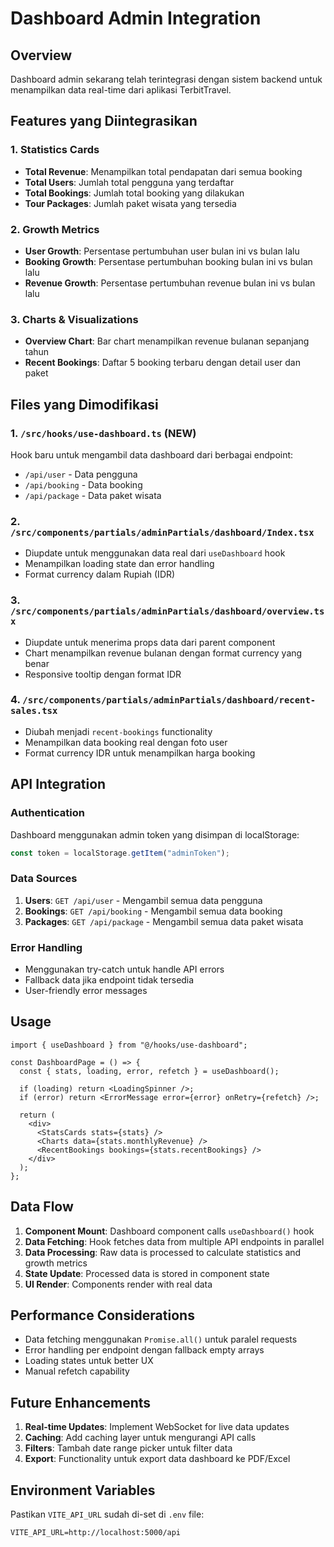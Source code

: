 # Dashboard Admin Integration

## Overview

Dashboard admin sekarang telah terintegrasi dengan sistem backend untuk menampilkan data real-time dari aplikasi TerbitTravel.

## Features yang Diintegrasikan

### 1. Statistics Cards

- **Total Revenue**: Menampilkan total pendapatan dari semua booking
- **Total Users**: Jumlah total pengguna yang terdaftar
- **Total Bookings**: Jumlah total booking yang dilakukan
- **Tour Packages**: Jumlah paket wisata yang tersedia

### 2. Growth Metrics

- **User Growth**: Persentase pertumbuhan user bulan ini vs bulan lalu
- **Booking Growth**: Persentase pertumbuhan booking bulan ini vs bulan lalu
- **Revenue Growth**: Persentase pertumbuhan revenue bulan ini vs bulan lalu

### 3. Charts & Visualizations

- **Overview Chart**: Bar chart menampilkan revenue bulanan sepanjang tahun
- **Recent Bookings**: Daftar 5 booking terbaru dengan detail user dan paket

## Files yang Dimodifikasi

### 1. `/src/hooks/use-dashboard.ts` (NEW)

Hook baru untuk mengambil data dashboard dari berbagai endpoint:

- `/api/user` - Data pengguna
- `/api/booking` - Data booking
- `/api/package` - Data paket wisata

### 2. `/src/components/partials/adminPartials/dashboard/Index.tsx`

- Diupdate untuk menggunakan data real dari `useDashboard` hook
- Menampilkan loading state dan error handling
- Format currency dalam Rupiah (IDR)

### 3. `/src/components/partials/adminPartials/dashboard/overview.tsx`

- Diupdate untuk menerima props data dari parent component
- Chart menampilkan revenue bulanan dengan format currency yang benar
- Responsive tooltip dengan format IDR

### 4. `/src/components/partials/adminPartials/dashboard/recent-sales.tsx`

- Diubah menjadi `recent-bookings` functionality
- Menampilkan data booking real dengan foto user
- Format currency IDR untuk menampilkan harga booking

## API Integration

### Authentication

Dashboard menggunakan admin token yang disimpan di localStorage:

```javascript
const token = localStorage.getItem("adminToken");
```

### Data Sources

1. **Users**: `GET /api/user` - Mengambil semua data pengguna
2. **Bookings**: `GET /api/booking` - Mengambil semua data booking
3. **Packages**: `GET /api/package` - Mengambil semua data paket wisata

### Error Handling

- Menggunakan try-catch untuk handle API errors
- Fallback data jika endpoint tidak tersedia
- User-friendly error messages

## Usage

```tsx
import { useDashboard } from "@/hooks/use-dashboard";

const DashboardPage = () => {
  const { stats, loading, error, refetch } = useDashboard();

  if (loading) return <LoadingSpinner />;
  if (error) return <ErrorMessage error={error} onRetry={refetch} />;

  return (
    <div>
      <StatsCards stats={stats} />
      <Charts data={stats.monthlyRevenue} />
      <RecentBookings bookings={stats.recentBookings} />
    </div>
  );
};
```

## Data Flow

1. **Component Mount**: Dashboard component calls `useDashboard()` hook
2. **Data Fetching**: Hook fetches data from multiple API endpoints in parallel
3. **Data Processing**: Raw data is processed to calculate statistics and growth metrics
4. **State Update**: Processed data is stored in component state
5. **UI Render**: Components render with real data

## Performance Considerations

- Data fetching menggunakan `Promise.all()` untuk paralel requests
- Error handling per endpoint dengan fallback empty arrays
- Loading states untuk better UX
- Manual refetch capability

## Future Enhancements

1. **Real-time Updates**: Implement WebSocket for live data updates
2. **Caching**: Add caching layer untuk mengurangi API calls
3. **Filters**: Tambah date range picker untuk filter data
4. **Export**: Functionality untuk export data dashboard ke PDF/Excel

## Environment Variables

Pastikan `VITE_API_URL` sudah di-set di `.env` file:

```
VITE_API_URL=http://localhost:5000/api
```

